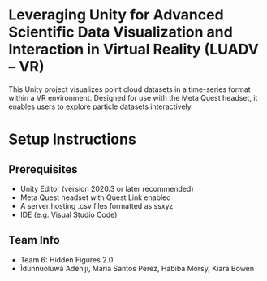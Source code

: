 # Leveraging Unity for Advanced Scientific Data Visualization and Interaction in Virtual Reality (LUADV – VR)
This Unity project visualizes point cloud datasets in a time-series format within a VR environment. Designed for use with the Meta Quest headset, it enables users to explore particle datasets interactively.

# Setup Instructions
## Prerequisites
- Unity Editor (version 2020.3 or later recommended)
- Meta Quest headset with Quest Link enabled
- A server hosting .csv files formatted as ssxyz
- IDE (e.g. Visual Studio Code)

## Team Info
- Team 6: Hidden Figures 2.0
- Ìdùnnúolùwà Adénìjí, Maria Santos Perez, Habiba Morsy, Kiara Bowen
